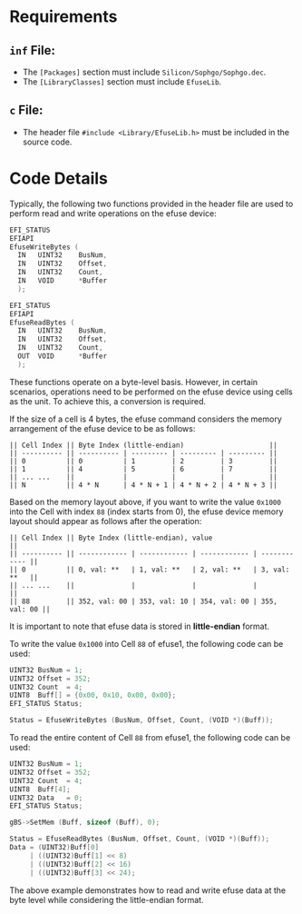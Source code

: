 # Requirements

## `inf` File:
- The `[Packages]` section must include `Silicon/Sophgo/Sophgo.dec`.
- The `[LibraryClasses]` section must include `EfuseLib`.

## `c` File:
- The header file `#include <Library/EfuseLib.h>` must be included in the source code.

# Code Details

Typically, the following two functions provided in the header file are used to perform read and write operations on the efuse device:

```c
EFI_STATUS
EFIAPI
EfuseWriteBytes (
  IN   UINT32    BusNum,
  IN   UINT32    Offset,
  IN   UINT32    Count,
  IN   VOID      *Buffer
  );

EFI_STATUS
EFIAPI
EfuseReadBytes (
  IN   UINT32    BusNum,
  IN   UINT32    Offset,
  IN   UINT32    Count,
  OUT  VOID      *Buffer
  );
```

These functions operate on a byte-level basis. However, in certain scenarios, operations need to be performed on the efuse device using cells as the unit. To achieve this, a conversion is required. 

If the size of a cell is 4 bytes, the efuse command considers the memory arrangement of the efuse device to be as follows:

```
|| Cell Index || Byte Index (little-endian)                     ||
|| ---------- || ---------- | --------- | --------- | --------- ||
|| 0          || 0          | 1         | 2         | 3         ||
|| 1          || 4          | 5         | 6         | 7         ||
|| ... ...    ||            |           |           |           ||
|| N          || 4 * N      | 4 * N + 1 | 4 * N + 2 | 4 * N + 3 ||
```

Based on the memory layout above, if you want to write the value `0x1000` into the Cell with index `88` (index starts from 0), the efuse device memory layout should appear as follows after the operation:

```
|| Cell Index || Byte Index (little-endian), value                         ||
|| ---------- || ------------ | ------------ | ------------ | ------------ ||
|| 0          || 0, val: **   | 1, val: **   | 2, val: **   | 3, val: **   ||
|| ... ...    ||              |              |              |              ||
|| 88         || 352, val: 00 | 353, val: 10 | 354, val: 00 | 355, val: 00 ||
```

It is important to note that efuse data is stored in **little-endian** format.

To write the value `0x1000` into Cell `88` of efuse1, the following code can be used:

```c
UINT32 BusNum = 1;
UINT32 Offset = 352;
UINT32 Count  = 4;
UINT8  Buff[] = {0x00, 0x10, 0x00, 0x00};
EFI_STATUS Status;

Status = EfuseWriteBytes (BusNum, Offset, Count, (VOID *)(Buff));
```

To read the entire content of Cell `88` from efuse1, the following code can be used:

```c
UINT32 BusNum = 1;
UINT32 Offset = 352;
UINT32 Count  = 4;
UINT8  Buff[4];
UINT32 Data   = 0;
EFI_STATUS Status;

gBS->SetMem (Buff, sizeof (Buff), 0);

Status = EfuseReadBytes (BusNum, Offset, Count, (VOID *)(Buff));
Data = (UINT32)Buff[0]
     | ((UINT32)Buff[1] << 8)
     | ((UINT32)Buff[2] << 16)
     | ((UINT32)Buff[3] << 24);
```

The above example demonstrates how to read and write efuse data at the byte level while considering the little-endian format.